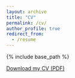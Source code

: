 ```yaml
---
layout: archive
title: "CV"
permalink: /cv/
author_profile: true
redirect_from:
  - /resume
---
```


{% include base_path %}

[Download my CV (PDF)](/Dexter_CV.pdf)
